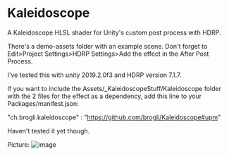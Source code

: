 # Kaleidoscope

A Kaleidoscope HLSL shader for Unity's custom post process with HDRP. 

There's a demo-assets folder with an example scene. Don't forget to Edit>Project Settings>HDRP Settings>Add the effect in the After Post Process.

I've tested this with unity 2019.2.0f3 and HDRP version 7.1.7.

If you want to include the Assets/_KaleidoscopeStuff/Kaleidoscope folder with the 2 files for the effect as a dependency, add this line to your Packages/manifest.json:

"ch.brogli.kaleidoscope" : "https://github.com/brogli/Kaleidoscope#upm"

Haven't tested it yet though.


Picture:
![image](https://user-images.githubusercontent.com/28339986/71451767-b12a7880-277c-11ea-9033-49107fe13a90.png)
